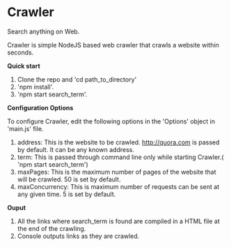 # Crawler
Search anything on Web.

Crawler is simple NodeJS based web crawler that crawls a website within seconds.

**Quick start**

1. Clone the repo and 'cd path_to_directory'
2. 'npm install'.
3. 'npm start search_term'.

**Configuration Options**

To configure Crawler, edit the following options in the 'Options' object in 'main.js' file. 

1. address: This is the website to be crawled. http://quora.com is passed by default. It can be any known address.
2. term: This is passed through command line only while starting Crawler.( 'npm start search_term')
3. maxPages: This is the maximum number of pages of the website that will be crawled. 50 is set by default.
4. maxConcurrency: This is maximum number of requests can be sent at any given time. 5 is set by default.

**Ouput**

1. All the links where search_term is found are compiled in a HTML file at the end of the crawling.
2. Console outputs links as they are crawled.
